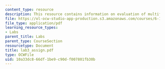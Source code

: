 ```yaml
---
content_type: resource
description: This resource contains information on evaluation of multiflash photography.
file: https://ol-ocw-studio-app-production.s3.amazonaws.com/courses/6-163-strobe-project-laboratory-fall-2005/10a33dc866df1be9c90df007801fb30b_lab3_assign.pdf
file_type: application/pdf
learning_resource_types:
- Labs
parent_title: Labs
parent_type: CourseSection
resourcetype: Document
title: lab3_assign.pdf
type: OCWFile
uid: 10a33dc8-66df-1be9-c90d-f007801fb30b
---
```

